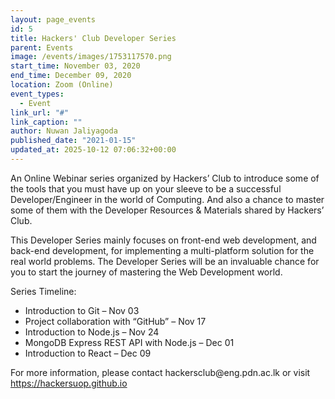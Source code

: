 ```yaml
---
layout: page_events
id: 5
title: Hackers' Club Developer Series
parent: Events
image: /events/images/1753117570.png
start_time: November 03, 2020
end_time: December 09, 2020
location: Zoom (Online)
event_types:
  - Event
link_url: "#"
link_caption: ""
author: Nuwan Jaliyagoda
published_date: "2021-01-15"
updated_at: 2025-10-12 07:06:32+00:00
---
```


<!-- Automated Update by GitHub Actions -->

<p>An Online Webinar series organized by Hackers&rsquo; Club to introduce some of the tools that you must have up on your sleeve to be a successful Developer/Engineer in the world of Computing. And also a chance to master some of them with the Developer Resources &amp; Materials shared by Hackers&rsquo; Club.</p>
<p>This Developer Series mainly focuses on front-end web development, and back-end development, for implementing a multi-platform solution for the real world problems. The Developer Series will be an invaluable chance for you to start the journey of mastering the Web Development world.</p>
<p>Series Timeline:</p>
<ul>
<li>Introduction to Git &ndash; Nov 03</li>
<li>Project collaboration with &ldquo;GitHub&rdquo; &ndash; Nov 17</li>
<li>Introduction to Node.js &ndash; Nov 24</li>
<li>MongoDB Express REST API with Node.js &ndash; Dec 01</li>
<li>Introduction to React &ndash; Dec 09</li>
</ul>
<p>For more information, please contact hackersclub@eng.pdn.ac.lk or visit <a href="https://hackersuop.github.io/">https://hackersuop.github.io</a></p>
